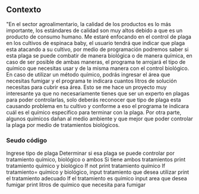 ## Contexto
"En el sector agroalimentario, la calidad de los productos es lo más importante, los estándares de calidad son muy altos debido a que es un producto de consumo humano. Me estaré enfocando en el control de plaga en los cultivos de espinaca baby, el usuario tendrá que indicar que plaga esta atacando a su cultivo, por medio de programación podremos saber si esta plaga se puede combatir de manera biológica o de manera química, en caso de ser posible de ambas maneras, el programa te arrojará el tipo de químico que necesitas usar y de la misma manera con el control biológico. En caso de utilizar un método químico, podrás ingresar el área que necesitas fumigar y el programa te indicara cuantos litros de solución necesitas para cubrir esa área.
Esto se me hace un proyecto muy interesante ya que no necesariamente tienes que ser un experto en plagas para poder controlarlas, solo deberás reconocer que tipo de plaga esta causando problema en tu cultivo y conforme a eso el programa te indicara cuál es el químico especifico para terminar con la plaga. Por otra parte, algunos químicos dañan al medio ambiente y que mejor que poder controlar la plaga por medio de tratamientos biológicos.

### Seudo código

Ingrese tipo de plaga
Determinar si esa plaga se puede controlar por tratamiento químico, biológico o ambos
Si tiene ambos tratamientos print tratamiento químico y biológico 
If not print tratamiento químico
If tratamiento= químico y biológico, input tratamiento que desea utilizar
print el tratamiento adecuado
If el tratamiento es químico
input area que desea fumigar
print litros de químico que necesita para fumigar
